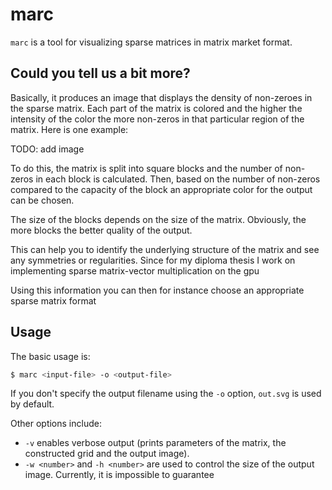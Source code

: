 # marc

`marc` is a tool for visualizing sparse matrices in matrix market format.

## Could you tell us a bit more?

Basically, it produces an image that displays the density of non-zeroes in the sparse matrix. Each part of the matrix is colored and the higher the intensity of the color the more non-zeros in that particular region of the matrix. Here is one example:

TODO: add image

To do this, the matrix is split into square blocks and the number of non-zeros in each block is calculated. Then, based on the number of non-zeros compared to the capacity of the block an appropriate color for the output can be chosen. 

The size of the blocks depends on the size of the matrix. Obviously, the more blocks the better quality of the output.

This can help you to identify the underlying structure of the matrix and see any symmetries or regularities. Since for my diploma thesis I work on implementing sparse matrix-vector multiplication on the gpu

Using this information you can then for instance choose an appropriate sparse matrix format 

## 

## Usage

The basic usage is:

```bash
$ marc <input-file> -o <output-file>
```

If you don't specify the output filename using the `-o` option, `out.svg` is used by default.

Other options include:

 - `-v` enables verbose output (prints parameters of the matrix, the constructed grid and the output image).
 - `-w <number>` and `-h <number>` are used to control the size of the output image. Currently, it is impossible to guarantee
